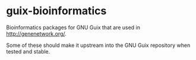 # guix-bioinformatics

Bioinformatics packages for GNU Guix that are used in http://genenetwork.org/.

Some of these should make it upstream into the GNU Guix repository when tested
and stable.


